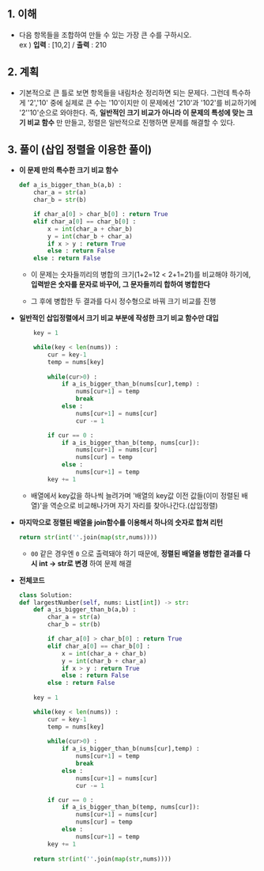 ## 1. 이해
* 다음 항목들을 조합하여 만들 수 있는 가장 큰 수를 구하시오.  
ex ) __입력__ : [10,2] / __출력__ : 210

## 2. 계획
* 기본적으로 큰 틀로 보면 항목들을 내림차순 정리하면 되는 문제다. 그런데 특수하게 '2','10' 중에 실제로 큰 수는 '10'이지만 이 문제에선 '210'과 '102'를 비교하기에 '2''10'순으로 와야한다. 즉, __일반적인 크기 비교가 아니라 이 문제의 특성에 맞는 크기 비교 함수__ 만 만들고, 정렬은 일반적으로 진행하면 문제를 해결할 수 있다.

## 3. 풀이 (삽입 정렬을 이용한 풀이)

* __이 문제 만의 특수한 크기 비교 함수__
    ```python
    def a_is_bigger_than_b(a,b) :
        char_a = str(a)
        char_b = str(b)

        if char_a[0] > char_b[0] : return True
        elif char_a[0] == char_b[0] : 
            x = int(char_a + char_b)
            y = int(char_b + char_a)
            if x > y : return True
            else : return False 
        else : return False
    ```
    * 이 문제는 숫자들끼리의 병합의 크기(1+2=12 < 2+1=21)를 비교해야 하기에, __입력받은 숫자를 문자로 바꾸어, 그 문자들끼리 합하여 병합한다__
    
    * 그 후에 병합한 두 결과를 다시 정수형으로 바꿔 크기 비교를 진행

* __일반적인 삽입정렬에서 크기 비교 부분에 작성한 크기 비교 함수만 대입__
    ```python
        key = 1

        while(key < len(nums)) :
            cur = key-1
            temp = nums[key]
            
            while(cur>0) :
                if a_is_bigger_than_b(nums[cur],temp) :
                    nums[cur+1] = temp
                    break
                else : 
                    nums[cur+1] = nums[cur]
                    cur -= 1

            if cur == 0 :
                if a_is_bigger_than_b(temp, nums[cur]):
                    nums[cur+1] = nums[cur]
                    nums[cur] = temp
                else :
                    nums[cur+1] = temp
            key += 1
    ```
    * 배열에서 key값을 하나씩 늘려가며 '배열의 key값 이전 값들(이미 정렬된 배열)'을 역순으로 비교해나가며 자기 자리를 찾아나간다.(삽입정렬)

* __마지막으로 정렬된 배열을 join함수를 이용해서 하나의 숫자로 합쳐 리턴__
    ```python
    return str(int(''.join(map(str,nums))))
    ```
    * ```00``` 같은 경우엔 ```0``` 으로 출력돼야 하기 때문에, __정렬된 배열을 병합한 결과를 다시 int -> str로 변경__ 하여 문제 해결

* __전체코드__

    ```python
    class Solution:
    def largestNumber(self, nums: List[int]) -> str:
        def a_is_bigger_than_b(a,b) :
            char_a = str(a)
            char_b = str(b)

            if char_a[0] > char_b[0] : return True
            elif char_a[0] == char_b[0] : 
                x = int(char_a + char_b)
                y = int(char_b + char_a)
                if x > y : return True
                else : return False 
            else : return False
        
        key = 1

        while(key < len(nums)) :
            cur = key-1
            temp = nums[key]
            
            while(cur>0) :
                if a_is_bigger_than_b(nums[cur],temp) :
                    nums[cur+1] = temp
                    break
                else : 
                    nums[cur+1] = nums[cur]
                    cur -= 1

            if cur == 0 :
                if a_is_bigger_than_b(temp, nums[cur]):
                    nums[cur+1] = nums[cur]
                    nums[cur] = temp
                else :
                    nums[cur+1] = temp
            key += 1
        
        return str(int(''.join(map(str,nums))))    
    ```

    
